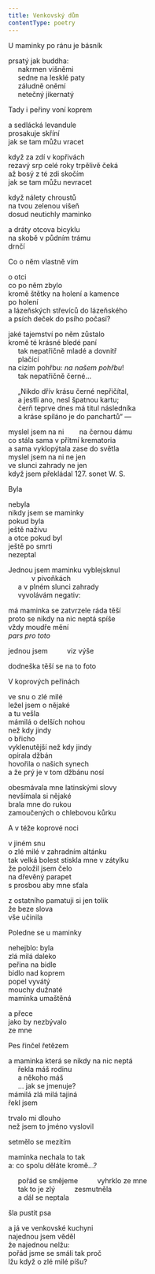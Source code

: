 ```yaml
---
title: Venkovský dům
contentType: poetry
---
```


<section>

U maminky po ránu je básník

</section>

<section>

prsatý jak buddha:  
     nakrmen višněmi  
     sedne na lesklé paty  
     záludně oněmí  
     netečný jikernatý

</section>

<section>

Tady i peřiny voní koprem

</section>

<section>

a sedlácká levandule  
prosakuje skříní  
jak se tam můžu vracet

</section>

<section>

když za zdí v kopřivách  
rezavý srp celé roky trpělivě čeká  
až bosý z té zdi skočím  
jak se tam můžu nevracet

</section>

<section>

když nálety chroustů  
na tvou zelenou višeň  
dosud neutichly maminko

</section>

<section>

a dráty otcova bicyklu  
na skobě v půdním trámu  
drnčí

</section>

<section>

Co o něm vlastně vím

</section>

<section>

o otci  
co po něm zbylo  
kromě štětky na holení a kamence  
po holení  
a lázeňských střevíců do lázeňského  
a psích deček do psího počasí?

</section>

<section>

jaké tajemství po něm zůstalo  
kromě té krásné bledé paní  
     tak nepatřičně mladé a dovnitř  
     plačící  
na cizím pohřbu: _na našem pohřbu_!  
     tak nepatřičně černé…

</section>

<section>

     „Nikdo dřív krásu černé nepřičítal,  
     a jestli ano, nesl špatnou kartu;  
     čerň teprve dnes má titul následníka  
     a kráse spíláno je do panchartů“ —

</section>

<section>

myslel jsem na ni        na černou dámu  
co stála sama v přítmí krematoria  
a sama vyklopýtala zase do světla  
myslel jsem na ni ne jen  
ve slunci zahrady ne jen  
když jsem překládal 127. sonet W. S.

</section>

<section>

Byla

</section>

<section>

nebyla  
nikdy jsem se maminky  
pokud byla  
ještě naživu  
a otce pokud byl  
ještě po smrti  
nezeptal

</section>

<section>

Jednou jsem maminku vyblejsknul  
            v pivoňkách  
     a v plném slunci zahrady  
     vyvolávám negativ:

</section>

<section>

má maminka se zatvrzele ráda těší  
proto se nikdy na nic neptá spíše  
vždy moudře mění  
_pars pro toto_

</section>

<section>

jednou jsem          viz výše

</section>

<section>

dodneška těší se na to foto

</section>

<section>

V koprových peřinách

</section>

<section>

ve snu o zlé milé  
ležel jsem o nějaké  
a tu vešla  
mámilá o delších nohou  
než kdy jindy  
o břicho  
vyklenutější než kdy jindy  
opírala džbán  
hovořila o našich synech  
a že prý je v tom džbánu nosí

</section>

<section>

obesmávala mne latinskými slovy  
nevšímala si nějaké  
brala mne do rukou  
zamoučených o chlebovou kůrku

</section>

<section>

A v téže koprové noci

</section>

<section>

v jiném snu  
o zlé milé v zahradním altánku  
tak velká bolest stiskla mne v zátylku  
že položil jsem čelo  
na dřevěný parapet  
s prosbou aby mne sťala

</section>

<section>

z ostatního pamatuji si jen tolik  
že beze slova  
vše učinila

</section>

<section>

Poledne se u maminky

</section>

<section>

nehejblo: byla  
zlá milá daleko  
peřina na bidle  
bidlo nad koprem  
popel vyvátý  
mouchy dužnaté  
maminka umaštěná

</section>

<section>

a přece  
jako by nezbývalo  
ze mne

</section>

<section>

Pes řinčel řetězem

</section>

<section>

a maminka která se nikdy na nic neptá  
     řekla máš rodinu  
     a někoho máš  
     … jak se jmenuje?  
mámilá zlá milá tajiná  
řekl jsem

</section>

<section>

trvalo mi dlouho  
než jsem to jméno vyslovil

</section>

<section>

setmělo se mezitím

</section>

<section>

maminka nechala to tak  
a: co spolu děláte kromě…?

</section>

<section>

     pořád se smějeme          vyhrklo ze mne  
     tak to je zlý          zesmutněla  
     a dál se neptala

</section>

<section>

šla pustit psa

</section>

<section>

a já ve venkovské kuchyni  
najednou jsem věděl  
že najednou nelžu:  
pořád jsme se smáli tak proč  
lžu když o zlé milé píšu?

</section>
